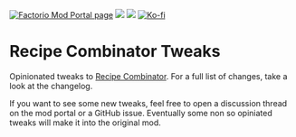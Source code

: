 [![Factorio Mod Portal page](https://img.shields.io/badge/dynamic/json?color=orange&label=Factorio&query=downloads_count&suffix=%20downloads&url=https%3A%2F%2Fmods.factorio.com%2Fapi%2Fmods%2Frecipe_combinator_tweaks&style=for-the-badge)](https://mods.factorio.com/mod/recipe_combinator_tweaks) [![](https://img.shields.io/github/issues/QuingKhaos/recipe_combinator_tweaks/bug?label=Bug%20Reports&style=for-the-badge)](https://github.com/QuingKhaos/recipe_combinator_tweaks/issues?q=is%3Aissue%20state%3Aopen%20label%3Abug) [![](https://img.shields.io/github/issues-pr/QuingKhaos/recipe_combinator_tweaks?label=Pull%20Requests&style=for-the-badge)](https://github.com/QuingKhaos/recipe_combinator_tweaks/pulls) [![Ko-fi](https://img.shields.io/badge/Ko--fi-support%20me-ff5e5b?logo=kofi&logoColor=white&style=for-the-badge)](https://ko-fi.com/quingkhaos)

# Recipe Combinator Tweaks

Opinionated tweaks to [Recipe Combinator](https://mods.factorio.com/mod/recipe_combinator). For a full list of changes, take a look at the changelog.

If you want to see some new tweaks, feel free to open a discussion thread on the mod portal or a GitHub issue. Eventually some non so opiniated tweaks will make it into the original mod.
